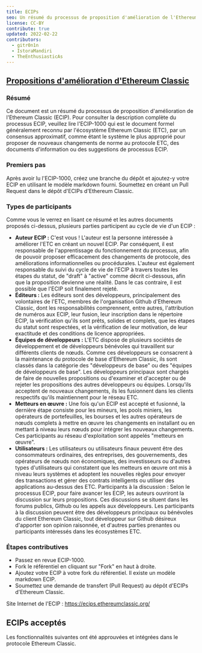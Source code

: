 ```yaml
---
title: ECIPs
seo: Un résumé du processus de proposition d'amélioration de l'Ethereum Classic (ECIP), et une liste des ECIP acceptées.
license: CC-BY
contribute: true
updated: 2022-02-22
contributors:
  - gitr0n1n
  - IstoraMandiri
  - TheEnthusiasticAs
---
```


## [Propositions d'amélioration d'Ethereum Classic](https://ecips.ethereumclassic.org/)

### Résumé

Ce document est un résumé du processus de proposition d'amélioration de l'Ethereum Classic (ECIP). Pour consulter la description complète du processus ECIP, veuillez lire l'ECIP-1000 qui est le document formel généralement reconnu par l'écosystème Ethereum Classic (ETC), par un consensus approximatif, comme étant le système le plus approprié pour proposer de nouveaux changements de norme au protocole ETC, des documents d'information ou des suggestions de processus ECIP.

### Premiers pas

Après avoir lu l'ECIP-1000, créez une branche du dépôt et ajoutez-y votre ECIP en utilisant le modèle markdown fourni. Soumettez en créant un Pull Request dans le dépôt d'ECIPs d'Ethereum Classic.

### Types de participants

Comme vous le verrez en lisant ce résumé et les autres documents proposés ci-dessus, plusieurs parties participent au cycle de vie d'un ECIP :

- **Auteur ECIP :** C'est vous ! L'auteur est la personne intéressée à améliorer l'ETC en créant un nouvel ECIP. Par conséquent, il est responsable de l'apprentissage du fonctionnement du processus, afin de pouvoir proposer efficacement des changements de protocole, des améliorations informationnelles ou procédurales. L'auteur est également responsable du suivi du cycle de vie de l'ECIP à travers toutes les étapes du statut, de "draft" à "active" comme décrit ci-dessous, afin que la proposition devienne une réalité. Dans le cas contraire, il est possible que l'ECIP soit finalement rejeté.
- **Éditeurs :** Les éditeurs sont des développeurs, principalement des volontaires de l'ETC, membres de l'organisation Github d'Ethereum Classic, dont les responsabilités comprennent, entre autres, l'attribution de numéros aux ECIP, leur fusion, leur inscription dans le répertoire ECIP, la vérification qu'ils sont prêts, solides et complets, que les étapes du statut sont respectées, et la vérification de leur motivation, de leur exactitude et des conditions de licence appropriées.
- **Équipes de développeurs :** L'ETC dispose de plusieurs sociétés de développement et de développeurs bénévoles qui travaillent sur différents clients de nœuds. Comme ces développeurs se consacrent à la maintenance du protocole de base d'Ethereum Classic, ils sont classés dans la catégorie des "développeurs de base" ou des "équipes de développeurs de base". Les développeurs principaux sont chargés de faire de nouvelles propositions ou d'examiner et d'accepter ou de rejeter les propositions des autres développeurs ou équipes. Lorsqu'ils acceptent de nouveaux changements, ils les fusionnent dans les clients respectifs qu'ils maintiennent pour le réseau ETC.
- **Metteurs en œuvre :** Une fois qu'un ECIP est accepté et fusionné, la dernière étape consiste pour les mineurs, les pools miniers, les opérateurs de portefeuilles, les bourses et les autres opérateurs de nœuds complets à mettre en œuvre les changements en installant ou en mettant à niveau leurs nœuds pour intégrer les nouveaux changements. Ces participants au réseau d'exploitation sont appelés "metteurs en œuvre".
- **Utilisateurs :** Les utilisateurs ou utilisateurs finaux peuvent être des consommateurs ordinaires, des entreprises, des gouvernements, des opérateurs de nœuds non économiques, des investisseurs ou d'autres types d'utilisateurs qui constatent que les metteurs en œuvre ont mis à niveau leurs systèmes et adoptent les nouvelles règles pour envoyer des transactions et gérer des contrats intelligents ou utiliser des applications au-dessus des ETC. Participants à la discussion : Selon le processus ECIP, pour faire avancer les ECIP, les auteurs ouvriront la discussion sur leurs propositions. Ces discussions se situent dans les forums publics, Github ou les appels aux développeurs. Les participants à la discussion peuvent être des développeurs principaux ou bénévoles du client Ethereum Classic, tout développeur sur Github désireux d'apporter son opinion raisonnée, et d'autres parties prenantes ou participants intéressés dans les écosystèmes ETC.

### Étapes contributives

- Passez en revue ECIP-1000.
- Fork le référentiel en cliquant sur "Fork" en haut à droite.
- Ajoutez votre ECIP à votre fork du référentiel. Il existe un modèle markdown ECIP.
- Soumettez une demande de transfert (Pull Request) au dépôt d'ECIPs d'Ethereum Classic.

Site Internet de l'ECIP : https://ecips.ethereumclassic.org/

## ECIPs acceptés

Les fonctionnalités suivantes ont été approuvées et intégrées dans le protocole Ethereum Classic.
